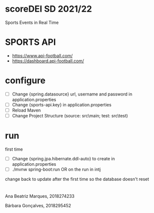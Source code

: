 # scoreDEI SD 2021/22
Sports Events in Real Time

# SPORTS API
- https://www.api-football.com/
- https://dashboard.api-football.com/

# configure

- [ ] Change {spring.datasource} url, username and password in application.properties
- [ ] Change {sports-api.key} in application.properties
- [ ] Reload Maven
- [ ] Change Project Structure (source: src\main; test: src\test)

# run
first time
- [ ] Change {spring.jpa.hibernate.ddl-auto} to create in application.properties
- [ ] ./mvnw spring-boot:run OR on the run in intj

change back to update after the first time so the database doesn't reset

#

Ana Beatriz Marques, 2018274233

Bárbara Gonçalves, 2018295452